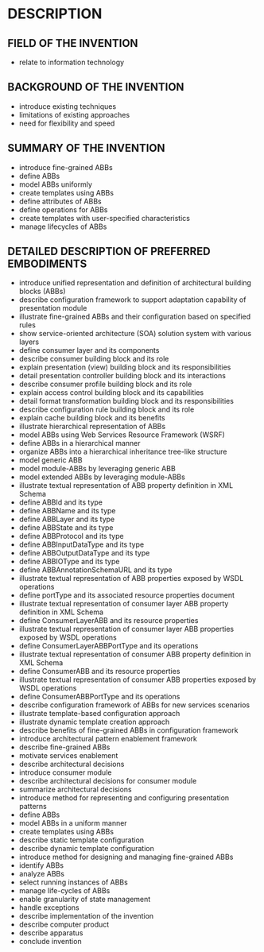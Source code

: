 # DESCRIPTION

## FIELD OF THE INVENTION

- relate to information technology

## BACKGROUND OF THE INVENTION

- introduce existing techniques
- limitations of existing approaches
- need for flexibility and speed

## SUMMARY OF THE INVENTION

- introduce fine-grained ABBs
- define ABBs
- model ABBs uniformly
- create templates using ABBs
- define attributes of ABBs
- define operations for ABBs
- create templates with user-specified characteristics
- manage lifecycles of ABBs

## DETAILED DESCRIPTION OF PREFERRED EMBODIMENTS

- introduce unified representation and definition of architectural building blocks (ABBs)
- describe configuration framework to support adaptation capability of presentation module
- illustrate fine-grained ABBs and their configuration based on specified rules
- show service-oriented architecture (SOA) solution system with various layers
- define consumer layer and its components
- describe consumer building block and its role
- explain presentation (view) building block and its responsibilities
- detail presentation controller building block and its interactions
- describe consumer profile building block and its role
- explain access control building block and its capabilities
- detail format transformation building block and its responsibilities
- describe configuration rule building block and its role
- explain cache building block and its benefits
- illustrate hierarchical representation of ABBs
- model ABBs using Web Services Resource Framework (WSRF)
- define ABBs in a hierarchical manner
- organize ABBs into a hierarchical inheritance tree-like structure
- model generic ABB
- model module-ABBs by leveraging generic ABB
- model extended ABBs by leveraging module-ABBs
- illustrate textual representation of ABB property definition in XML Schema
- define ABBId and its type
- define ABBName and its type
- define ABBLayer and its type
- define ABBState and its type
- define ABBProtocol and its type
- define ABBInputDataType and its type
- define ABBOutputDataType and its type
- define ABBIOType and its type
- define ABBAnnotationSchemaURL and its type
- illustrate textual representation of ABB properties exposed by WSDL operations
- define portType and its associated resource properties document
- illustrate textual representation of consumer layer ABB property definition in XML Schema
- define ConsumerLayerABB and its resource properties
- illustrate textual representation of consumer layer ABB properties exposed by WSDL operations
- define ConsumerLayerABBPortType and its operations
- illustrate textual representation of consumer ABB property definition in XML Schema
- define ConsumerABB and its resource properties
- illustrate textual representation of consumer ABB properties exposed by WSDL operations
- define ConsumerABBPortType and its operations
- describe configuration framework of ABBs for new services scenarios
- illustrate template-based configuration approach
- illustrate dynamic template creation approach
- describe benefits of fine-grained ABBs in configuration framework
- introduce architectural pattern enablement framework
- describe fine-grained ABBs
- motivate services enablement
- describe architectural decisions
- introduce consumer module
- describe architectural decisions for consumer module
- summarize architectural decisions
- introduce method for representing and configuring presentation patterns
- define ABBs
- model ABBs in a uniform manner
- create templates using ABBs
- describe static template configuration
- describe dynamic template configuration
- introduce method for designing and managing fine-grained ABBs
- identify ABBs
- analyze ABBs
- select running instances of ABBs
- manage life-cycles of ABBs
- enable granularity of state management
- handle exceptions
- describe implementation of the invention
- describe computer product
- describe apparatus
- conclude invention


